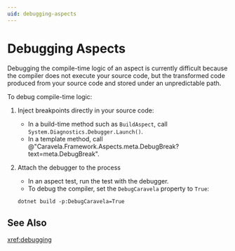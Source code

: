 ```yaml
---
uid: debugging-aspects
---
```


# Debugging Aspects

Debugging the compile-time logic of an aspect is currently difficult because the compiler does not execute your source code, but the transformed code produced from your source code and stored under an unpredictable path.

To debug compile-time logic:

1. Inject breakpoints directly in your source code:

    - In a build-time method such as `BuildAspect`, call `System.Diagnostics.Debugger.Launch()`.
    - In a template method, call @"Caravela.Framework.Aspects.meta.DebugBreak?text=meta.DebugBreak".

2. Attach the debugger to the process

    - In an aspect test, run the test with the debugger.
    - To debug the compiler, set the `DebugCaravela` property to `True`: 

    ```
    dotnet build -p:DebugCaravela=True
    ```

## See Also

<xref:debugging>